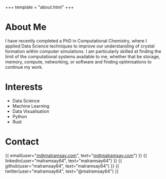 +++
template = "about.html"
+++

# About Me

I have recently completed a PhD in Computational Chemistry,
where I applied Data Science techniques
to improve our understanding of crystal formation within computer simulations.
I am particularly skilled at finding the limit
of the computational systems available to me,
whether that be storage, memory, compute, networking, or software
and finding optimisations to continue my work.

# Interests

- Data Science
- Machine Learning
- Data Visualisation
- Python
- Rust

# Contact

{{ email(user="m@malramsay.com", text="m@malramsay.com") }}
{{ linkedin(user="malramsay64", text="malramsay64") }}
{{ github(user="malramsay64", text="malramsay64") }}
{{ twitter(user="malramsay64", text="@malramsay64") }}


